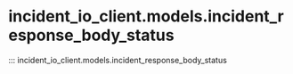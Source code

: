 # incident_io_client.models.incident_response_body_status

::: incident_io_client.models.incident_response_body_status